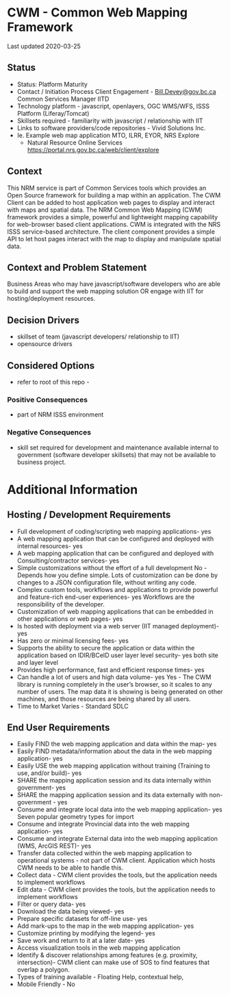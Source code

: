 # CWM - Common Web Mapping Framework

Last updated 2020-03-25

## Status

* Status: Platform Maturity
* Contact / Initiation Process	Client Engagement - Bill.Devey@gov.bc.ca Common Services Manager IITD
* Technology platform - javascript, openlayers, OGC WMS/WFS, ISSS Platform (Liferay/Tomcat)
* Skillsets required - familiarity with javascript / relationship with IIT
* Links to software providers/code repositories - Vivid Solutions Inc.
* Ie. Example web map application  MTO, ILRR, EYOR, NRS Explore
  - Natural Resource Online Services https://portal.nrs.gov.bc.ca/web/client/explore

## Context

This NRM service is part of Common Services tools which provides an Open Source framework for building a map within an application.  The CWM Client can be added to host application web pages to display and interact with maps and spatial data. The NRM Common Web Mapping (CWM) framework provides a simple, powerful and lightweight mapping capability for web-browser based client applications. CWM is integrated with the NRS ISSS service-based architecture.  The client component provides a simple API to let host pages interact with the map to display and manipulate spatial data.


## Context and Problem Statement

Business Areas who may have javascript/software developers who are able to build and support the web mapping solution OR engage with IIT for hosting/deployment resources.

## Decision Drivers

* skillset of team (javascript developers/ relationship to IIT)
* opensource drivers

## Considered Options

* refer to root of this repo - 


### Positive Consequences 

* part of NRM ISSS environment

### Negative Consequences 

* skill set required for development and maintenance available internal to government (software developer skillsets) that may not be available to business project.

# Additional Information

## Hosting / Development Requirements
* Full development of coding/scripting web mapping applications- yes
* A web mapping application that can be configured and deployed with internal resources- yes
* A web mapping application that can be configured and deployed with Consulting/contractor services- yes
* Simple customizations without the effort of a full development	No - Depends how you define simple. Lots of customization can be done by changes to a JSON configuration file, without writing any code.
* Complex custom tools, workflows and applications to provide powerful and feature-rich end-user experiences- yes  Workflows are the responsibility of the developer. 
* Customization of web mapping applications that can be embedded in other applications or web pages- yes
* Is hosted with deployment via a web server (IIT managed deployment)- yes
* Has zero or minimal licensing fees- yes
* Supports the ability to secure the application or data within the application based on IDIR/BCeID user layer level security- yes both site and layer level
* Provides high performance, fast and efficient response times- yes
* Can handle a lot of users and high data volume- yes  Yes - The CWM library is running completely in the user’s browser, so it scales to any number of users. The map data it is showing is being generated on other machines, and those resources are being shared by all users. 
* Time to Market	Varies - Standard SDLC


## End User Requirements	
* Easily FIND the web mapping application and data within the map- yes
* Easily FIND metadata/information about the data in the web mapping application- yes
* Easily USE the web mapping application without training (Training to use, and/or build)- yes
* SHARE the mapping application session and its data internally within government- yes
* SHARE the mapping application session and its data externally with non-government - yes
* Consume and integrate local data into the web mapping application- yes  Seven popular geometry types for import 
* Consume and integrate Provincial data into the web mapping application- yes
* Consume and integrate External data into the web mapping application (WMS, ArcGIS REST)- yes
* Transfer data collected within the web mapping application to operational systems	- not part of CWM client.  Application which hosts CWM needs to be able to handle this.
* Collect data	- CWM client provides the tools, but the application needs to implement workflows
* Edit data	- CWM client provides the tools, but the application needs to implement workflows
* Filter or query data- yes
* Download the data being viewed- yes
* Prepare specific datasets for off-line use- yes
* Add mark-ups to the map in the web mapping application- yes
* Customize printing by modifying the legend- yes
* Save work and return to it at a later date- yes
* Access visualization tools in the web mapping application	
* Identify & discover relationships among features (e.g. proximity, intersection)- CWM client can make use of SOS to find features that overlap a polygon.
* Types of training available	- Floating Help, contextual help, 
* Mobile Friendly	- No


